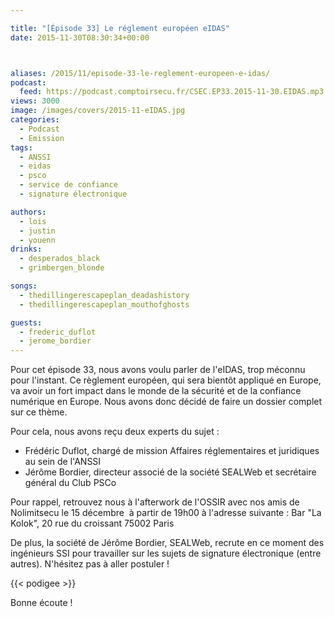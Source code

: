 ```yaml
---

title: "[Épisode 33] Le réglement européen eIDAS"
date: 2015-11-30T08:30:34+00:00



aliases: /2015/11/episode-33-le-reglement-europeen-e-idas/
podcast:
  feed: https://podcast.comptoirsecu.fr/CSEC.EP33.2015-11-30.EIDAS.mp3
views: 3000
image: /images/covers/2015-11-eIDAS.jpg
categories:
  - Podcast
  - Emission
tags:
  - ANSSI
  - eidas
  - psco
  - service de confiance
  - signature électronique

authors:
  - lois
  - justin
  - youenn
drinks:
  - desperados_black
  - grimbergen_blonde

songs:
  - thedillingerescapeplan_deadashistory
  - thedillingerescapeplan_mouthofghosts

guests:
  - frederic_duflot
  - jerome_bordier
---
```



Pour cet épisode 33, nous avons voulu parler de l'eIDAS, trop méconnu pour l'instant. Ce règlement européen, qui sera bientôt appliqué en Europe, va avoir un fort impact dans le monde de la sécurité et de la confiance numérique en Europe. Nous avons donc décidé de faire un dossier complet sur ce thème.

Pour cela, nous avons reçu deux experts du sujet :

  * Frédéric Duflot, chargé de mission Affaires réglementaires et juridiques au sein de l'ANSSI
  * Jérôme Bordier, directeur associé de la société SEALWeb et secrétaire général du Club PSCo

Pour rappel, retrouvez nous à l'afterwork de l'OSSIR avec nos amis de Nolimitsecu le 15 décembre  à partir de 19h00 à l'adresse suivante : Bar "La Kolok", 20 rue du croissant 75002 Paris

De plus, la société de Jérôme Bordier, SEALWeb, recrute en ce moment des ingénieurs SSI pour travailler sur les sujets de signature électronique (entre autres). N'hésitez pas à aller postuler !


{{< podigee >}}

Bonne écoute !
